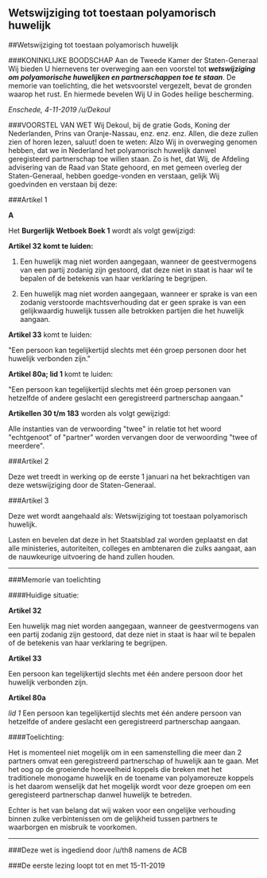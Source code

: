 ## Wetswijziging tot toestaan polyamorisch huwelijk 
 
##Wetswijziging tot toestaan polyamorisch huwelijk

###KONINKLIJKE BOODSCHAP
Aan de Tweede Kamer der Staten-Generaal Wij bieden U hiernevens ter overweging aan een voorstel tot ***wetswijziging om polyamorische huwelijken en partnerschappen toe te staan***. De memorie van toelichting, die het wetsvoorstel vergezelt, bevat de gronden waarop het rust. En hiermede bevelen Wij U in Godes heilige bescherming.

*Enschede, 4-11-2019 /u/Dekoul*  

###VOORSTEL VAN WET
Wij Dekoul, bij de gratie Gods, Koning der Nederlanden, Prins van Oranje-Nassau, enz. enz. enz. Allen, die deze zullen zien of horen lezen, saluut! doen te weten: Alzo Wij in overweging genomen hebben, dat we in Nederland het polyamorisch huwelijk danwel geregisteerd partnerschap toe willen staan. Zo is het, dat Wij, de Afdeling advisering van de Raad van State gehoord, en met gemeen overleg der Staten-Generaal, hebben goedge-vonden en verstaan, gelijk Wij goedvinden en verstaan bij deze:  

###Artikel 1

**A**  

Het **Burgerlijk Wetboek Boek 1** wordt als volgt gewijzigd:

**Artikel 32 komt te luiden:**

1. Een huwelijk mag niet worden aangegaan, wanneer de geestvermogens van een partij zodanig zijn gestoord, dat deze niet in staat is haar wil te bepalen of de betekenis van haar verklaring te begrijpen. 

2. Een huwelijk mag niet worden aangegaan, wanneer er sprake is van een zodanig verstoorde machtsverhouding dat er geen sprake is van een gelijkwaardig huwelijk tussen alle betrokken partijen die het huwelijk aangaan.

**Artikel 33** komt te luiden:  

"Een persoon kan tegelijkertijd slechts met één groep personen door het huwelijk verbonden zijn."

**Artikel 80a; lid 1** komt te luiden:

"Een persoon kan tegelijkertijd slechts met één groep personen van hetzelfde of andere geslacht een geregistreerd partnerschap aangaan."

**Artikellen 30 t/m 183** worden als volgt gewijzigd:

Alle instanties van de verwoording "twee" in relatie tot het woord "echtgenoot" of "partner" worden vervangen door de verwoording "twee of meerdere".

###Artikel 2

Deze wet treedt in werking op de eerste 1 januari na het bekrachtigen van deze wetswijziging door de Staten-Generaal.

###Artikel 3

Deze wet wordt aangehaald als: Wetswijziging tot toestaan polyamorisch huwelijk.

Lasten en bevelen dat deze in het Staatsblad zal worden geplaatst en dat alle ministeries, autoriteiten, colleges en ambtenaren die zulks aangaat, aan de nauwkeurige uitvoering de hand zullen houden.

---

###Memorie van toelichting


####Huidige situatie:

**Artikel 32**

Een huwelijk mag niet worden aangegaan, wanneer de geestvermogens van een partij zodanig zijn gestoord, dat deze niet in staat is haar wil te bepalen of de betekenis van haar verklaring te begrijpen. 

**Artikel 33**

Een persoon kan tegelijkertijd slechts met één andere persoon door het huwelijk verbonden zijn.

**Artikel 80a**  

*lid 1* Een persoon kan tegelijkertijd slechts met één andere persoon van hetzelfde of andere geslacht een geregistreerd partnerschap aangaan.

####Toelichting:

Het is momenteel niet mogelijk om in een samenstelling die meer dan 2 partners omvat een geregistreerd partnerschap of huwelijk aan te gaan. Met het oog op de groeiende hoeveelheid koppels die breken met het traditionele monogame huwelijk en de toename van polyamoreuze koppels is het daarom wenselijk dat het mogelijk wordt voor deze groepen om een geregisteerd partnerschap danwel huwelijk te betreden. 

Echter is het van belang dat wij waken voor een ongelijke verhouding binnen zulke verbintenissen om de gelijkheid tussen partners te waarborgen en misbruik te voorkomen.

---

###Deze wet is ingediend door /u/th8 namens de ACB

###De eerste lezing loopt tot en met 15-11-2019